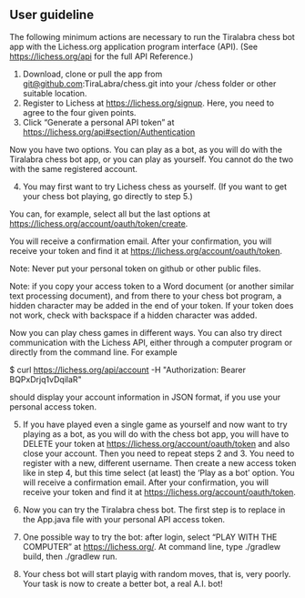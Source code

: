 ## User guideline

The following minimum actions are necessary to run the Tiralabra chess bot app with the Lichess.org application program interface (API). (See https://lichess.org/api for the full API Reference.)

1. Download, clone or pull the app from git@github.com:TiraLabra/chess.git into your /chess folder or other suitable location.
2. Register to Lichess at https://lichess.org/signup. Here, you need to agree to the four given points.
3. Click “Generate a personal API token” at https://lichess.org/api#section/Authentication

Now you have two options. You can play as a bot, as you will do with the Tiralabra chess bot app, or you can play as yourself. You cannot do the two with the same registered account.

4. You may first want to try Lichess chess as yourself. (If you want to get your chess bot playing, go directly to step 5.)

You can, for example, select all but the last options at https://lichess.org/account/oauth/token/create.

You will receive a confirmation email. After your confirmation, you will receive your token and find it at https://lichess.org/account/oauth/token.

Note: Never put your personal token on github or other public files.

Note: if you copy your access token to a Word document (or another similar text processing document), and from there to your chess bot program, a hidden character may be added in the end of your token. If your token does not work, check with backspace if a hidden character was added.

Now you can play chess games in different ways. You can also try direct communication with the Lichess API, either through a computer program or directly from the command line. For example

$ curl https://lichess.org/api/account -H "Authorization: Bearer BQPxDrjq1vDqilaR"

should display your account information in JSON format, if you use your personal access token.

5. If you have played even a single game as yourself and now want to try playing as a bot, as you will do with the chess bot app, you will have to DELETE your token at https://lichess.org/account/oauth/token and also close your account. Then you need to repeat steps 2 and 3. You need to register with a new, different username. Then create a new access token like in step 4, but this time select (at least) the ‘Play as a bot’ option. You will receive a confirmation email. After your confirmation, you will receive your token and find it at https://lichess.org/account/oauth/token.

6. Now you can try the Tiralabra chess bot. The first step is to replace <INSERT TOKEN HERE> in the App.java file with your personal API access token.

7. One possible way to try the bot: after login, select “PLAY WITH THE COMPUTER” at https://lichess.org/. At command line, type ./gradlew build, then ./gradlew run.

8. Your chess bot will start playig with random moves, that is, very poorly. Your task is now to create a better bot, a real A.I. bot!

